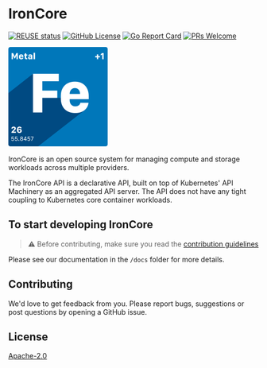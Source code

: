 # IronCore

[![REUSE status](https://api.reuse.software/badge/github.com/ironcore-dev/ironcore)](https://api.reuse.software/info/github.com/ironcore-dev/ironcore)
[![GitHub License](https://img.shields.io/static/v1?label=License&message=Apache-2.0&color=blue)](LICENSE)
[![Go Report Card](https://goreportcard.com/badge/github.com/ironcore-dev/ironcore)](https://goreportcard.com/report/github.com/ironcore-dev/ironcore)
[![PRs Welcome](https://img.shields.io/badge/PRs-welcome-brightgreen.svg)](https://makeapullrequest.com)

<img src="docs/assets/logo.svg" alt="IronCore Logo" width="200" />

IronCore is an open source system for managing compute and storage workloads across multiple
providers.

The IronCore API is a declarative API, built on top of Kubernetes' API Machinery as an
aggregated API server. The API does not have any tight coupling to Kubernetes core
container workloads.

## To start developing IronCore

> ⚠️ Before contributing, make sure you read the [contribution guidelines](docs/development/contribution.md)

Please see our documentation in the `/docs` folder for more details.

## Contributing

We'd love to get feedback from you. Please report bugs, suggestions or post questions by opening a GitHub issue.

## License

[Apache-2.0](LICENSE)
